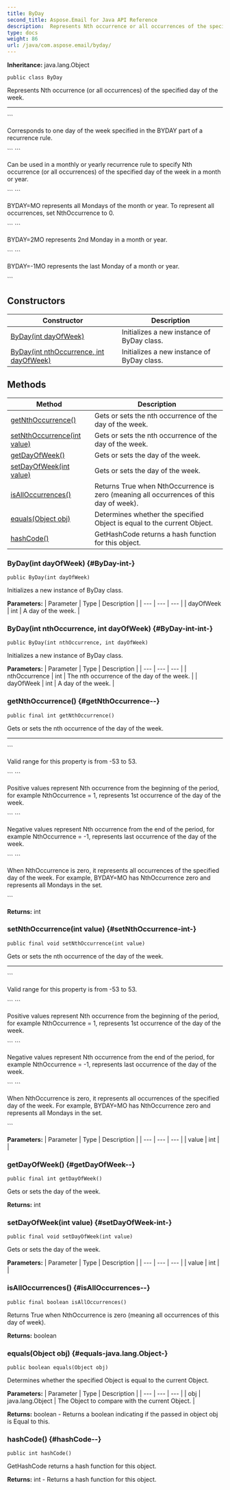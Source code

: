 ```yaml
---
title: ByDay
second_title: Aspose.Email for Java API Reference
description:  Represents Nth occurrence or all occurrences of the specified day of the week.
type: docs
weight: 86
url: /java/com.aspose.email/byday/
---
```

**Inheritance:**
java.lang.Object
```
public class ByDay
```

Represents Nth occurrence (or all occurrences) of the specified day of the week.

--------------------

\`\`\`

Corresponds to one day of the week specified in the BYDAY part of a recurrence rule.

\`\`\` \`\`\`

Can be used in a monthly or yearly recurrence rule to specify Nth occurrence (or all occurrences) of the specified day of the week in a month or year.

\`\`\` \`\`\`

BYDAY=MO represents all Mondays of the month or year. To represent all occurrences, set NthOccurrence to 0.

\`\`\` \`\`\`

BYDAY=2MO represents 2nd Monday in a month or year.

\`\`\` \`\`\`

BYDAY=-1MO represents the last Monday of a month or year.

\`\`\`
## Constructors

| Constructor | Description |
| --- | --- |
| [ByDay(int dayOfWeek)](#ByDay-int-) | Initializes a new instance of ByDay class. |
| [ByDay(int nthOccurrence, int dayOfWeek)](#ByDay-int-int-) | Initializes a new instance of ByDay class. |
## Methods

| Method | Description |
| --- | --- |
| [getNthOccurrence()](#getNthOccurrence--) | Gets or sets the nth occurrence of the day of the week. |
| [setNthOccurrence(int value)](#setNthOccurrence-int-) | Gets or sets the nth occurrence of the day of the week. |
| [getDayOfWeek()](#getDayOfWeek--) | Gets or sets the day of the week. |
| [setDayOfWeek(int value)](#setDayOfWeek-int-) | Gets or sets the day of the week. |
| [isAllOccurrences()](#isAllOccurrences--) | Returns True when NthOccurrence is zero (meaning all occurrences of this day of week). |
| [equals(Object obj)](#equals-java.lang.Object-) | Determines whether the specified Object is equal to the current Object. |
| [hashCode()](#hashCode--) | GetHashCode returns a hash function for this object. |
### ByDay(int dayOfWeek) {#ByDay-int-}
```
public ByDay(int dayOfWeek)
```


Initializes a new instance of ByDay class.

**Parameters:**
| Parameter | Type | Description |
| --- | --- | --- |
| dayOfWeek | int | A day of the week. |

### ByDay(int nthOccurrence, int dayOfWeek) {#ByDay-int-int-}
```
public ByDay(int nthOccurrence, int dayOfWeek)
```


Initializes a new instance of ByDay class.

**Parameters:**
| Parameter | Type | Description |
| --- | --- | --- |
| nthOccurrence | int | The nth occurrence of the day of the week. |
| dayOfWeek | int | A day of the week. |

### getNthOccurrence() {#getNthOccurrence--}
```
public final int getNthOccurrence()
```


Gets or sets the nth occurrence of the day of the week.

--------------------

\`\`\`

Valid range for this property is from -53 to 53.

\`\`\` \`\`\`

Positive values represent Nth occurrence from the beginning of the period, for example NthOccurrence = 1, represents 1st occurrence of the day of the week.

\`\`\` \`\`\`

Negative values represent Nth occurrence from the end of the period, for example NthOccurrence = -1, represents last occurrence of the day of the week.

\`\`\` \`\`\`

When NthOccurrence is zero, it represents all occurrences of the specified day of the week. For example, BYDAY=MO has NthOccurrence zero and represents all Mondays in the set.

\`\`\`

**Returns:**
int
### setNthOccurrence(int value) {#setNthOccurrence-int-}
```
public final void setNthOccurrence(int value)
```


Gets or sets the nth occurrence of the day of the week.

--------------------

\`\`\`

Valid range for this property is from -53 to 53.

\`\`\` \`\`\`

Positive values represent Nth occurrence from the beginning of the period, for example NthOccurrence = 1, represents 1st occurrence of the day of the week.

\`\`\` \`\`\`

Negative values represent Nth occurrence from the end of the period, for example NthOccurrence = -1, represents last occurrence of the day of the week.

\`\`\` \`\`\`

When NthOccurrence is zero, it represents all occurrences of the specified day of the week. For example, BYDAY=MO has NthOccurrence zero and represents all Mondays in the set.

\`\`\`

**Parameters:**
| Parameter | Type | Description |
| --- | --- | --- |
| value | int |  |

### getDayOfWeek() {#getDayOfWeek--}
```
public final int getDayOfWeek()
```


Gets or sets the day of the week.

**Returns:**
int
### setDayOfWeek(int value) {#setDayOfWeek-int-}
```
public final void setDayOfWeek(int value)
```


Gets or sets the day of the week.

**Parameters:**
| Parameter | Type | Description |
| --- | --- | --- |
| value | int |  |

### isAllOccurrences() {#isAllOccurrences--}
```
public final boolean isAllOccurrences()
```


Returns True when NthOccurrence is zero (meaning all occurrences of this day of week).

**Returns:**
boolean
### equals(Object obj) {#equals-java.lang.Object-}
```
public boolean equals(Object obj)
```


Determines whether the specified Object is equal to the current Object.

**Parameters:**
| Parameter | Type | Description |
| --- | --- | --- |
| obj | java.lang.Object | The Object to compare with the current Object. |

**Returns:**
boolean - Returns a boolean indicating if the passed in object obj is Equal to this.
### hashCode() {#hashCode--}
```
public int hashCode()
```


GetHashCode returns a hash function for this object.

**Returns:**
int - Returns a hash function for this object.
